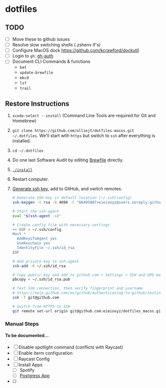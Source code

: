 # dotfiles

## TODO

-   [ ] Move these to github issues
-   [ ] Resolve slow switching shells (.zshenv if's)
-   [ ] Configure MacOS dock https://github.com/kcrawford/dockutil
-   [ ] Login to `gh`: [gh-auth](https://cli.github.com/manual/gh_auth_login)
-   [ ] Document CLI Commands & functions
    -   `bat`
    -   `update-brewfile`
    -   `mkcd`
    -   `lsf`
    -   `trail`

## Restore Instructions

1. `xcode-select --install` (Command Line Tools are required for Git and Homebrew)
2. `git clone https://github.com/olliejt/dotfiles-macos.git ~/.dotfiles`. We'll start with `https` but switch to `ssh` after everything is installed.
3. `cd ~/.dotfiles`
4. Do one last Software Audit by editing [Brewfile](Brewfile) directly.
5. [`./install`](install)
6. Restart computer.
7. [Generate ssh key](https://help.github.com/en/github/authenticating-to-github/connecting-to-github-with-ssh), add to GitHub, and switch remotes.

    ```zsh
    # Generate SSH key in default location (~/.ssh/config)
    ssh-keygen -t rsa -b 4096 -C "66495007+eieioxyz@users.noreply.github.com"

    # Start the ssh-agent
    eval "$(ssh-agent -s)"

    # Create config file with necessary settings
    << EOF > ~/.ssh/config
    Host *
      AddKeysToAgent yes
      UseKeychain yes
      IdentityFile ~/.ssh/id_rsa
    EOF

    # Add private key to ssh-agent
    ssh-add -K ~/.ssh/id_rsa

    # Copy public key and add to github.com > Settings > SSH and GPG keys
    pbcopy < ~/.ssh/id_rsa.pub

    # Test SSH connection, then verify fingerprint and username
    # https://help.github.com/en/github/authenticating-to-github/testing-your-ssh-connection
    ssh -T git@github.com

    # Switch from HTTPS to SSH
    git remote set-url origin git@github.com:eieioxyz/dotfiles_macos.git
    ```

### Manual Steps

#### To be documented...

-   [ ] Disable spotlight command (conflicts with Raycast)
-   [ ] Enable iterm configuration
-   [ ] Raycast Config
-   [ ] Install Apps
    -   [ ] Spotify
    -   [ ] [Postgress App](https://postgresapp.com/)
-   [ ]
